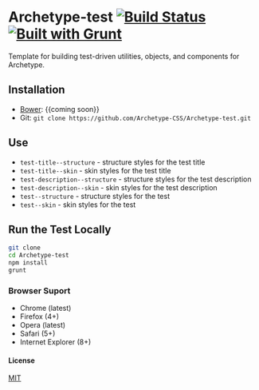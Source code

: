 # Archetype-test [![Build Status](https://secure.travis-ci.org/Archetype-CSS/Archetype-test.png?branch=master)](http://travis-ci.org/Archetype-CSS/Archetype-test) [![Built with Grunt](https://cdn.gruntjs.com/builtwith.png)](http://gruntjs.com/)

Template for building test-driven utilities, objects, and components for Archetype.

## Installation
  * [Bower](http://bower.io): {{coming soon}}
  * Git: `git clone https://github.com/Archetype-CSS/Archetype-test.git`

## Use
  * `test-title--structure` - structure styles for the test title
  * `test-title--skin` - skin styles for the test title
  * `test-description--structure` - structure styles for the test description
  * `test-description--skin` - skin styles for the test description
  * `test--structure` - structure styles for the test
  * `test--skin` - skin styles for the test

## Run the Test Locally

```bash
git clone
cd Archetype-test
npm install
grunt
```

### Browser Suport
  * Chrome (latest)
  * Firefox (4+)
  * Opera (latest)
  * Safari (5+)
  * Internet Explorer (8+)

#### License
[MIT](/LICENSE.md)

